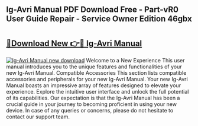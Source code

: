 ## Ig-Avri Manual PDF Download Free - Part-vR0 User Guide Repair - Service Owner Edition 46gbx

# <h2><a href="http://cf16588.oget.top/?id=Ig-Avri+Manual">🔗Download New 👉🔴 Ig-Avri Manual</a></h2>

[![Ig-Avri Manual new download](https://i.imgur.com/5g1atiW.png)](http://cf16588.oget.top/?id=Ig-Avri+Manual)
Welcome to a New Experience This user manual introduces you to the unique features and functionalities of your new Ig-Avri Manual. Compatible Accessories This section lists compatible accessories and peripherals for your new Ig-Avri Manual. Your new Ig-Avri Manual boasts an impressive array of features designed to elevate your experience. Explore the intuitive user interface and unlock the full potential of its capabilities. Our expectation is that the Ig-Avri Manual has been a crucial guide in your journey to becoming proficient in using your new device. In case of any queries or concerns, please do not hesitate to contact our support team.
